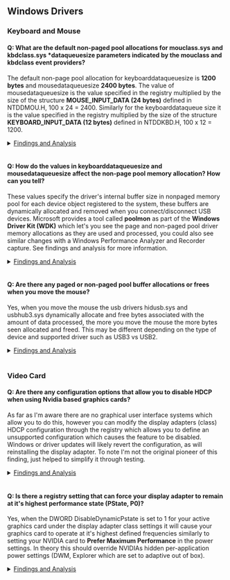 ## Windows Drivers
### Keyboard and Mouse
#### Q: What are the default non-paged pool allocations for mouclass.sys and kbdclass.sys \*dataqueuesize parameters indicated by the mouclass and kbdclass event providers?
The default non-page pool allocation for keyboarddataqueuesize is **1200 bytes** and mousedataqueuesize **2400 bytes**. The value of mousedataqueuesize is the value specified in the registry multiplied by the size of the structure **MOUSE_INPUT_DATA (24 bytes)** defined in NTDDMOU.H, 100 x 24 = 2400. Similarly for the keyboarddataqueue size it is the value specified in the registry multiplied by the size of the structure **KEYBOARD_INPUT_DATA (12 bytes)** defined in NTDDKBD.H, 100 x 12 = 1200. 

<details><summary><ins>Findings and Analysis</ins></summary>

![KBDCLASS and MOUCLASS default dataqueuesize](../../DOCS/IMAGES/KBDCLASS%20and%20%20MOUCLASS%20default%20dataqueuesize.png)

**Registry Paths:**
* **HKEY_LOCAL_MACHINE\SYSTEM\ControlSet001\Services\kbdclass\Parameters\KeyboardDataQueueSize**
  * Default Value: 100 (0x64)
* **HKEY_LOCAL_MACHINE\SYSTEM\ControlSet001\Services\mouclass\Parameters\MouseDataQueueSize**
  * Default Value: 100 (0x64)
  * This setting is not present in registry by default on Windows 10

References:
* https://docs.microsoft.com/en-us/windows-hardware/drivers/hid/keyboard-and-mouse-hid-client-drivers
* https://docs.microsoft.com/en-us/windows-hardware/drivers/hid/keyboard-and-mouse-class-drivers
* https://docs.microsoft.com/en-us/windows-hardware/drivers/hid/ps-2--i8042prt--driver
* https://docs.microsoft.com/en-us/windows/win32/api/ntddmou/ns-ntddmou-mouse_input_data
* https://docs.microsoft.com/en-us/windows/win32/api/ntddkbd/ns-ntddkbd-keyboard_input_data

</details></br>

#### Q: How do the values in keyboarddataqueuesize and mousedataqueuesize affect the non-page pool memory allocation? How can you tell?
These values specify the driver's internal buffer size in nonpaged memory pool for each device object registered to the system, these buffers are dynamically allocated and removed when you connect/disconnect USB devices.
Microsoft provides a tool called **poolmon** as part of the **Windows Driver Kit (WDK)** which let's you see the page and non-paged pool driver memory allocations as they are used and processed, you could also see similar changes with a Windows Performance Analyzer and Recorder capture. See findings and analysis for more information.

<details><summary><ins>Findings and Analysis</ins></summary>

Using poolmon you can view the total allocated buffer space by each driver for the connected devices, in the image below there is one physical Mouse connected and one physical Keyboard using the default values. 

In this case there are two keyboard devices registered (**HID Keyboard Device** in device management), one that is part of the mouse and the keyboard itself which results in a value that is rougly 2400 bytes (1200 x 2) buffer space allocation and the remaining space likely allocated to some regular device object structure.

Then we see similar behavior for the mouse, again there is one **Mice and other pointing devices registered** (HID-compliant mouse) which results in a value that is rougly 2400 bytes (2400 x 1) and another set of bytes related to some other data structures.

![KBDCLASS and MOUCLASS non-paged pool allocation](../../DOCS/IMAGES/KBDCLASS%20and%20MOUCLASS%20non-paged%20pool%20allocation.png)

</details></br>

#### Q: Are there any paged or non-paged pool buffer allocations or frees when you move the mouse?
Yes, when you move the mouse the usb drivers hidusb.sys and usbhub3.sys dynamically allocate and free bytes associated with the amount of data processed, the more you move the mouse the more bytes seen allocated and freed. This may be different depending on the type of device and supported driver such as USB3 vs USB2. 

<details><summary><ins>Findings and Analysis</ins></summary>

Rows highlighted below represent byte allocation and frees since the last update cycle. The values displayed appear to be a total count of bytes allocated and freed perhaps since the PC was first booted as the numbers remain present after closing and re-opening poolmon.

**Screenshot of byte allocations during mouse movement via poolmon**
![HIDUSB and USBHUB3 nonpaged pool alloc mouse movement](../../DOCS/IMAGES/HIDUSB%20and%20USBHUB3%20nonpaged%20pool%20alloc%20mouse%20movement.png)

</details></br>

### Video Card
#### Q: Are there any configuration options that allow you to disable HDCP when using Nvidia based graphics cards?
As far as I'm aware there are no graphical user interface systems which allow you to do this, however you can modify the display adapters (class) HDCP configuration through the registry which allows you to define an unsupported configuration which causes the feature to be disabled. Windows or driver updates will likely revert the configuration, as will reinstalling the display adapter. To note I'm not the original pioneer of this finding, just helped to simplify it through testing.

<details><summary><ins>Findings and Analysis</ins></summary>
 
Configure the following DWORD value below for your active display adapter then resart your computer. This should cause Nvidia to display **This display does not support HDCP as configured** in the Nvidia control panel in the View HDCP Status sub-menu, third party tools can also be used to validate HDCP is disabled. 
 
The key 0002 in the registry reflects the path of the active display adapter, look for the value of **HardwareInformation.AdapterString** to help identify your display adapter and the appropriate key to create the DWORD in. (e.g. 0000, 0001, 0002)

**Example**
```
[HKEY_LOCAL_MACHINE\SYSTEM\CurrentControlSet\Control\Class\{4d36e968-e325-11ce-bfc1-08002be10318}\0002]
"RMHdcpKeyglobZero"=dword:00000001
```
 
 </details></br>
 
#### Q: Is there a registry setting that can force your display adapter to remain at it's highest performance state (PState, P0)?
Yes, when the DWORD DisableDynamicPstate is set to 1 for your active graphics card under the display adapter class settings it will cause your graphics card to operate at it's highest defined frequencies similarly to setting your NVIDIA card to **Prefer Maximum Performance** in the power settings. In theory this should override NVIDIAs hidden per-application power settings (DWM, Explorer which are set to adaptive out of box).

<details><summary><ins>Findings and Analysis</ins></summary>

While examining some of the [registry keys accessed](../FINDINGS/registrykeys_displayadapter_class_4d36e968-e325-11ce-bfc1-08002be10318.txt) during the boot process I noticed the **DisableDynamicPstate** option under the display adapter class configuration. After setting the DWORD value to 1 and restarting the computer the NVIDIA graphics card no longer changed [PState values](https://docs.nvidia.com/gameworks/content/gameworkslibrary/coresdk/nvapi/group__gpupstate.html) (it was P0) even when the NVIDIA power profiles were set to Adaptive/Optimal. This was validated using [nvidia-smi in monitoring mode](../../TROUBLESHOOTING/VIDEOCARD.md#nvidia-system-management-interface-nvidia-smi) to capture the PState and GPU core and memory frequencies during desktop use and gameplay.

**Registry Path**

```
Windows Registry Editor Version 5.00

[HKEY_LOCAL_MACHINE\SYSTEM\CurrentControlSet\Control\Class\{4d36e968-e325-11ce-bfc1-08002be10318}\0000]
"DisableDynamicPstate"=dword:00000001
```

This path won't be identical in all cases, the number 0000 references a specific video card and may be overwritten during driver installations, or if you move the GPU to another slot. To determine the appropriate reference number (eg. 0000, 0001, 0002) open registry editor and navigate to the path below then look at the "DriverDesc or HardwareInformation.AdapterString" values which should contain a name of the video card adapter e.g. **NVIDIA GeForce GTX 1050**.
